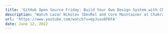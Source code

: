 ```yaml
---
title: 'GitHub Open Source Friday: Build Your Own Design System with Chakra UI'
description: "Watch Lazar Nikolov (DevRel and Core Maintainer at Chakra UI) and Segun Adebayo (creator of Chakra UI) demonstrate how to leverage Chakra UI to build a design system and override components in Chakra UI."
url: 'https://www.youtube.com/watch?v=epJuxo8FKFA'
date: June 12, 2022
---
```

